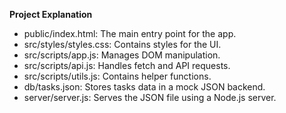 **Project Explanation**
<ul>
<li>public/index.html: The main entry point for the app.</li> 
<li>src/styles/styles.css: Contains styles for the UI.</li>
<li>src/scripts/app.js: Manages DOM manipulation.</li>
<li>src/scripts/api.js: Handles fetch and API requests.</li>
<li>src/scripts/utils.js: Contains helper functions.</li>
<li>db/tasks.json: Stores tasks data in a mock JSON backend.</li>
<li>server/server.js: Serves the JSON file using a Node.js server.</li>    
</ul>
